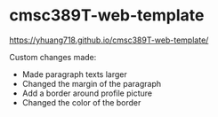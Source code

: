 # cmsc389T-web-template

https://yhuang718.github.io/cmsc389T-web-template/

Custom changes made:
- Made paragraph texts larger
- Changed the margin of the paragraph
- Add a border around profile picture
- Changed the color of the border
